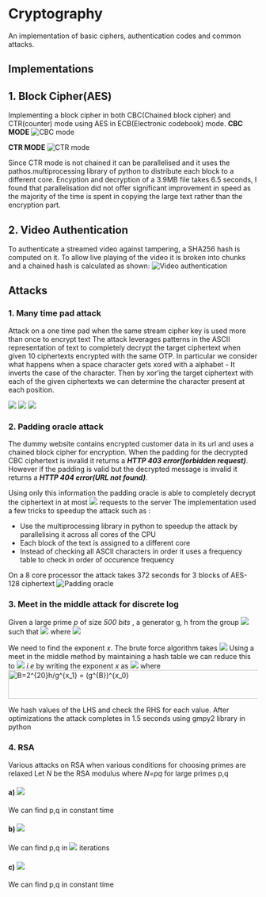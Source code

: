 # Cryptography
An implementation of basic ciphers, authentication codes and common attacks.

## Implementations
## 1. Block Cipher(AES)
Implementing a block cipher in both CBC(Chained block cipher) and CTR(counter) mode using AES in ECB(Electronic codebook) mode.
**CBC MODE**
![CBC mode](https://upload.wikimedia.org/wikipedia/commons/thumb/8/80/CBC_encryption.svg/601px-CBC_encryption.svg.png)

**CTR MODE**
![CTR mode](https://upload.wikimedia.org/wikipedia/commons/thumb/4/4d/CTR_encryption_2.svg/601px-CTR_encryption_2.svg.png)

Since CTR mode is not chained it can be parallelised and it uses the pathos.multiprocessing library of python to distribute each block to a different core.
Encyption and decryption of a 3.9MB file takes 6.5 seconds, I found that parallelisation did not offer significant improvement in speed as the majority of the time is spent in copying the large text rather than the encryption part.

## 2. Video Authentication
To authenticate a streamed video against tampering, a SHA256 hash is computed on it. To allow live playing of the video it is broken into chunks and a chained hash is calculated as shown:
![Video authentication](https://d3c33hcgiwev3.cloudfront.net/imageAssetProxy.v1/ueCUoSdTEeWpFArPV6NvgQ_90610d1864b116c0992e91c144f9c056_Screen-Shot-2015-07-10-at-3.33.04-PM.png?expiry=1589155200000&hmac=6DBLEfDV8igh_VRS3F6oA-RbPxswCh1w05UhutlXqRg)

## Attacks
### 1. Many time pad attack

Attack on a one time pad when the same stream cipher key is used more than once to encrypt text
The attack leverages patterns in the ASCII representation of text to completely decrypt the target ciphertext when given 10 ciphertexts encrypted with the same OTP.
In particular we consider what happens when a space character gets xored with a alphabet - It inverts the case of the character.
Then by xor'ing the target ciphertext with each of the given ciphertexts we can determine the character present at each position.
  
  <img src="https://render.githubusercontent.com/render/math?math=c_1=k \oplus m_1">
  <img src="https://render.githubusercontent.com/render/math?math=c_2=k \oplus m_2">
  <img src="https://render.githubusercontent.com/render/math?math=c_1 \oplus c_2 = m_1 \oplus m_2">
  
### 2. Padding oracle attack
The dummy website contains encrypted customer data in its url and uses a chained block cipher for encryption.
When the padding for the decrypted CBC ciphertext is invalid it returns a _**HTTP 403 error(forbidden request)**_.
However if the padding is valid but the decrypted message is invalid it returns a _**HTTP 404 error(URL not found)**_.

Using only this information the padding oracle is able to completely decrypt the ciphertext in at most <img src="https://render.githubusercontent.com/render/math?math=256 * |m|"> requests to the server
The implementation used a few tricks to speedup the attack such as :

- Use the multiprocessing library in python to speedup the attack by parallelising it across all cores of the CPU
- Each block of the text is assigned to a different core
- Instead of checking all ASCII characters in order it uses a frequency table to check in order of occurence frequency

On a 8 core processor the attack takes 372 seconds for 3 blocks of AES-128 ciphertext
![Padding oracle](https://tlseminar.github.io/images/paddingoracle/last-word.png)


### 3. Meet in the middle attack for discrete log
Given a large prime _p_ of size _500 bits_ , a generator g, h from the group  <img src="https://render.githubusercontent.com/render/math?math=\mathbb{Z}^{*}_{p}"> such that <img src="https://render.githubusercontent.com/render/math?math=h=g^{x}"> where <img src="https://render.githubusercontent.com/render/math?math=1<\leqslantx\leqslant2^{40}">

We need to find the exponent _x_. The brute force algorithm takes <img src="https://render.githubusercontent.com/render/math?math=O(exp(n))">
Using a meet in the middle method by maintaining a hash table we can reduce this to <img src="https://render.githubusercontent.com/render/math?math=O(exp(\sqrt{n}))">
_i.e_ by writing the exponent _x_ as   <img src="https://render.githubusercontent.com/render/math?math=x=Bx_{0}+x_{1}"> where <img src="http://www.sciweavers.org/tex2img.php?eq=B%3D2%5E%7B20%7D%0A%0Ah%2Fg%5E%7Bx_1%7D%20%3D%20%28g%5E%7BB%7D%29%5E%7Bx_0%7D%20&bc=White&fc=Black&im=jpg&fs=12&ff=arev&edit=0" align="center" border="0" alt="B=2^{20}h/g^{x_1} = (g^{B})^{x_0} " width="518" height="58" />

We hash values of the LHS and check the RHS for each value.
After optimizations the attack completes in 1.5 seconds using gmpy2 library in python

### 4. RSA

Various attacks on RSA when various conditions for choosing primes are relaxed
Let _N_ be the RSA modulus where _N=pq_ for large primes p,q
#### a) <img src="https://render.githubusercontent.com/render/math?math=|p-q|\leqslant 2N^{1/4}">
We can find p,q in constant time
#### b) <img src="https://render.githubusercontent.com/render/math?math=|p-q|\leqslant 2^{11} N^{1/4}">
We can find p,q in <img src="https://render.githubusercontent.com/render/math?math=|p-q|\leqslant 2^{20}"> iterations
#### c) <img src="https://render.githubusercontent.com/render/math?math=|3p-2q|\leqslant N^{1/4}">
We can find p,q in constant time
